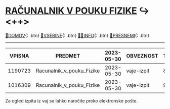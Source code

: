 # [RAČUNALNIK V POUKU FIZIKE](../index) ↪ <++>
[🏡DOMOV](../index){: .btn}
[📝VSEBINE](../Vsebine/index.md){: .btn}
[👨‍🎓INFO](../info.html){: .btn}
[💾PRESNEMI](../Presnemi/index){: .btn}

---
 
| VPISNA | PREDMET | 2023-05-30 | OBVEZNOST | TOČKE | OCENA [%] |
| ---- | ---- | ---- | ---- | ---- | ---- |
| 1190723 | Racunalnik_v_pouku_Fizike | 2023-05-30 | vaje-izpit | 80 | 80 |
| 1016309 | Racunalnik_v_pouku_Fizike | 2023-05-30 | vaje-izpit | 90 | 90 |

Za ogled izpita iz vaj se lahko naročite preko elektronske pošte.
